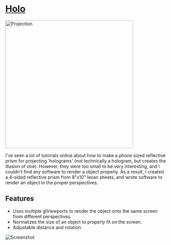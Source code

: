 # [Holo](http://www.wastevensv.com/projects/holo/)
<img alt="Projection" src="http://www.wastevensv.com/projects/holo/holo_projection.jpg" width=400>

I've seen a lot of tutorials online about how to make a phone sized reflective prism for projecting 'holograms' (not technically a hologram, but creates the illusion of one). However, they were too small to be very interesting, and I couldn't find any software to render a object properly. As a result, I created a 4-sided reflective prism from 8"x10" lexan sheets, and wrote software to render an object in the proper perspectives.

## Features
 * Uses multiple glViewports to render the object onto the same screen from different perspectives.
 * Normalizes the size of an object to properly fit on the screen.
 * Adjustable distance and rotation.

![Screenshot](http://www.wastevensv.com/projects/holo/holo_screenshot.png)
